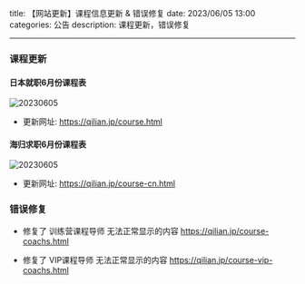 title: 【网站更新】课程信息更新 & 错误修复
date: 2023/06/05 13:00
categories: 公告
description: 课程更新，错误修复

---

### 课程更新

#### 日本就职6月份课程表
![20230605](https://qilian-tokyo.github.io/img/20230605/1.png)

- 更新网址: https://qilian.jp/course.html

#### 海归求职6月份课程表
![20230605](https://qilian-tokyo.github.io/img/20230605/2.png)

- 更新网址: https://qilian.jp/course-cn.html

### 错误修复

- 修复了 训练营课程导师 无法正常显示的内容
https://qilian.jp/course-coachs.html


- 修复了 VIP课程导师 无法正常显示的内容
https://qilian.jp/course-vip-coachs.html